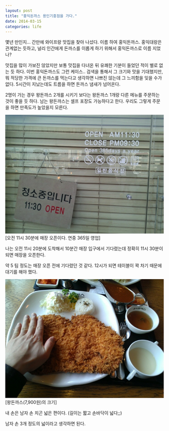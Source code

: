 ```yaml
---
layout: post
title: "홍익돈까스 용인기흥점을 가다."
date: 2014-03-15 
categories: life
---
```


몇년 만인지... 간만에 와이프랑 맛집을 찾아 나섰다. 이름 하여 홍익돈까스. 홍익대랑은 관계없는 듯하고, 널리 인간에게 돈까스를 이롭게 하기 위해서 홍익돈까스로 이름 지었나?

맛집을 많이 가보진 않았지만 보통 맛집을 다녀온 뒤 유쾌한 기분이 들었던 적이 별로 없는 듯 하다. 이번 홍익돈까스도 그런 케이스.. 검색을 통해서 그 크기와 맛을 기대했지만, 뭐 적당한 가격에 큰 돈까스를 먹는다고 생각하면 나쁘진 않는데 그 느끼함을 잊을 수가 없다. 5시간이 지났는데도 트름을 하면 돈까스 냄새가 넘어온다.

2명이 가는 경우 왕돈까스 2개를 시키기 보다는 왕돈까스 1개랑 다른 메뉴를 주문하는 것이 좋을 듯 하다. 남는 왕돈까스는 셀프 포장도 가능하다고 한다. 우리도 그렇게 주문을 하면 만족도가 높았을지 모른다.

![don1](/images/posts/life/hongik-don1.jpg)
\[오전 11시 30분에 매장 오픈이다. 연중 365일 영업]

나는 오전 11시 20분에 도착해서 10분간 매장 입구에서 기다렸는데 정확히 11시 30분이 되면 매장을 오픈한다.

약 5 팀 정도는 매장 오픈 전에 기다렸던 것 같다. 12시가 되면 테이블이 꽉 차기 때문에 대기를 해야 했다. 


![don2](/images/posts/life/hongik-don2.jpg)
\[왕돈까스(7,900원)의 크기]

내 손은 남자 손 치곤 넓은 편이다. (길이는 짧고 손바닥이 넓다;;)

남자 손 3개 정도의 넓이라고 생각하면 된다. 
